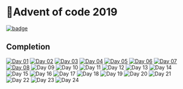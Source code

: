 # 🎄Advent of code 2019

[![badge](https://action-badges.now.sh/Tip-/advent-of-code-2019)](https://github.com/Tip-/advent-of-code-2019/actions)

## Completion

[![Day 01](https://badgen.net/badge/01/%E2%98%85%E2%98%85/green)](https://github.com/Tip-/advent-of-code-2019/tree/master/01)
[![Day 02](https://badgen.net/badge/02/%E2%98%85%E2%98%85/green)](https://github.com/Tip-/advent-of-code-2019/tree/master/02)
[![Day 03](https://badgen.net/badge/03/%E2%98%85%E2%98%85/green)](https://github.com/Tip-/advent-of-code-2019/tree/master/03)
[![Day 04](https://badgen.net/badge/04/%E2%98%85%E2%98%85/green)](https://github.com/Tip-/advent-of-code-2019/tree/master/04)
[![Day 05](https://badgen.net/badge/05/%E2%98%85%E2%98%85/green)](https://github.com/Tip-/advent-of-code-2019/tree/master/05)
[![Day 06](https://badgen.net/badge/06/%E2%98%85%E2%98%85/green)](https://github.com/Tip-/advent-of-code-2019/tree/master/06)
[![Day 07](https://badgen.net/badge/07/%E2%98%85%E2%98%86/grey)](https://github.com/Tip-/advent-of-code-2019/tree/master/07)
[![Day 08](https://badgen.net/badge/08/%E2%98%85%E2%98%85/green)](https://github.com/Tip-/advent-of-code-2019/tree/master/08)
![Day 09](https://badgen.net/badge/09/%E2%98%86%E2%98%86/grey)
![Day 10](https://badgen.net/badge/10/%E2%98%86%E2%98%86/grey)
![Day 11](https://badgen.net/badge/11/%E2%98%86%E2%98%86/grey)
![Day 12](https://badgen.net/badge/12/%E2%98%86%E2%98%86/grey)
![Day 13](https://badgen.net/badge/13/%E2%98%86%E2%98%86/grey)
![Day 14](https://badgen.net/badge/14/%E2%98%86%E2%98%86/grey)
![Day 15](https://badgen.net/badge/15/%E2%98%86%E2%98%86/grey)
![Day 16](https://badgen.net/badge/16/%E2%98%86%E2%98%86/grey)
![Day 17](https://badgen.net/badge/17/%E2%98%86%E2%98%86/grey)
![Day 18](https://badgen.net/badge/18/%E2%98%86%E2%98%86/grey)
![Day 19](https://badgen.net/badge/19/%E2%98%86%E2%98%86/grey)
![Day 20](https://badgen.net/badge/20/%E2%98%86%E2%98%86/grey)
![Day 21](https://badgen.net/badge/21/%E2%98%86%E2%98%86/grey)
![Day 22](https://badgen.net/badge/22/%E2%98%86%E2%98%86/grey)
![Day 23](https://badgen.net/badge/23/%E2%98%86%E2%98%86/grey)
![Day 24](https://badgen.net/badge/24/%E2%98%86%E2%98%86/grey)
